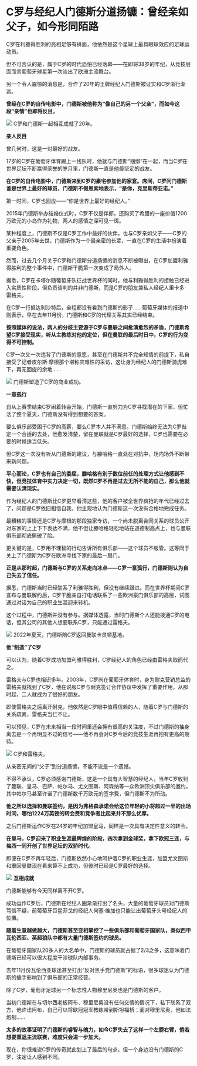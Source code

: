 # C罗与经纪人门德斯分道扬镳：曾经亲如父子，如今形同陌路

C罗在利雅得胜利的亮相足够有排面，他依然是这个星球上最具眼球效应的足球运动员。

但不可否认的是，属于C罗的时代恐怕已经落幕——在即将38岁的年纪，从竞技层面而言葡萄牙球星第一次淡出了欧洲主流舞台。

另一个令人震惊的消息是，合作了20年的王牌经纪人门德斯被证实和C罗渐行渐远。

**曾经在C罗的自传电影中，门德斯被他称为“像自己的另一个父亲”，而如今这段“亲情”也即将反目。**

![](https://inews.gtimg.com/newsapp_bt/0/15595242108/1000)
C罗和门德斯一起相互成就了20年。

**亲人反目**

曾几何时，这是一对最好的战友。

17岁的C罗在葡萄牙体育踢上一线队时，他就与门德斯“捆绑”在一起，而当C罗在世界足坛不断赢得荣誉的岁月里，门德斯一直是他最坚定的战友。

**在C罗的自传电影中，门德斯来到C罗的豪宅参加他的家宴。席间，C罗问门德斯谁是世界上最好的球员，门德斯不假思索地表示，“是你，克里斯蒂亚诺。”**

第一时间，C罗也回应——“你是世界上最好的经纪人。”

2015年门德斯举办结婚仪式时，C罗不仅是伴郎，还购买了希腊的一座价值1200万欧元的小岛作为礼物，两人的感情之深可见一斑。

某种程度上，门德斯不仅是C罗工作中最好的伙伴，也与C罗亲如父子——C罗的父亲于2005年去世，门德斯作为一个最亲密的长辈，一直在C罗的生活中扮演着重要角色。

然而，过去几个月关于C罗和门德斯分道扬镳的消息不断被曝出，在C罗加盟利雅得胜利的整个事件中，门德斯干脆第一次变成了局外人。

据悉，C罗在卡塔尔随葡萄牙队征战世界杯的同时，他与利雅得胜利的接触已经进入实质性阶段，但负责谈判的并非门德斯，而是C罗的朋友兼私人经纪人里卡多·雷格夫。

在C罗一行抵达利沙特后，全程都没有看到门德斯的影子……葡萄牙媒体的报道中则表示，早在去年11月份，门德斯和C罗的代理关系其实已经结束。

**按照媒体的说法，两人的分歧主要源于C罗与曼联之间愈演愈烈的矛盾，门德斯希望C罗接受现实，听从主教练对他的定位，但在曼联的最后时日中，C罗的行为变得不可控制。**

C罗一次又一次违背了门德斯的意愿，甚至在门德斯并不完全知情的前提下，私自接受了记者皮尔斯·摩根那个堪称灾难性的采访，这让身为经纪人的门德斯骑虎难下，再无回旋的余地……

![](https://inews.gtimg.com/newsapp_bt/0/15595242139/1000)
门德斯塑造了C罗的商业成功。

**一意孤行**

自从上赛季结束C罗闹着转会开始，门德斯一直努力为C罗寻找潜在的下家，但忙活了整个夏天，门德斯没有得到想要的答案。

要么俱乐部受困于C罗的高薪，要么C罗本人并不满意。门德斯始终无法为C罗敲定一个合适的去处，他愈发清楚，留在曼联就是C罗最好的选择，C罗也需要在必要的时候适当低头。

但C罗这一次没有听从门德斯的建议，与滕哈格一直处在对抗中，场内场外不断带来新问题。

**平心而论，C罗也有自己的委屈，滕哈格有别于数位前任的处理方式让他感到不快，但竞技体育中实力决定一切，既然C罗不再是过去无所不能的自己，那么他就需要认清现实。**

作为经纪人的门德斯比C罗更早看清这些，他的客户被全世界疯抢的年代已经过去了，问题是C罗依旧相信自我，他主观地认为门德斯这一次没有合格地完成任务。

最糟糕的事情还是C罗与摩根的那段独家专访，一个尚未脱离合同关系的球员公开对东家的上上下下表达不满，他不但让滕哈格轻松地站在道德制高点上，也与曼联俱乐部彻底撕破了脸。

更关键的是，C罗用不理智的行动告诉所有俱乐部——这个球员不服管。这等同于关上了门德斯为C罗在欧洲寻找下家的最后一扇门。

**正是从那时起，门德斯与C罗的关系走向冰点——C罗一意孤行，门德斯则认为自己失去了信任。**

据悉，门德斯当时已经联系了利雅得胜利，但没有继续跟进。而在世界杯期间C罗宣布与曼联解约后，C罗干脆亲自打电话联系了一些欧洲豪门俱乐部的高层，试图通过对话为自己的职业生涯迎来转机。

这个过程中，门德斯并没有参与。据媒体透露，当时门德斯个人还能拨通C罗的电话，但其公司的其他人想要联系C罗，只能通过雷格夫。

![](https://inews.gtimg.com/newsapp_bt/0/15595242151/1000)
2022年夏天，门德斯陪C罗返回曼联卡灵顿基地。

**他“制造”了C罗**

可以认为，随着C罗成功加盟利雅得胜利，C罗经纪人的角色已经由雷格夫取而代之。

雷格夫与C罗也相识多年。2003年，C罗尚在葡萄牙体育时，身为耐克营销总监的雷格夫就找到了C罗，他在说服C罗与耐克签订合作协议中发挥了重要作用，从那时起，二人就成为了很好的朋友。

即使雷格夫之后离开耐克，他依然是C罗眼中值得信赖的人，随着C罗与门德斯的关系疏离，雷格夫当仁不让。

可以预见，C罗在未来相当一段时间里还会拥有很高的关注度，不过门德斯的抽身离去是一个再明显不过的信号——他不再会对C罗今后的竞技生涯再抱有更高的期待。

![](https://inews.gtimg.com/newsapp_bt/0/15595242162/1000)
C罗和雷格夫。

从亲密无间的“父子”到分道扬镳，不能不说是一个遗憾。

不得不承认，C罗必须感谢门德斯，这是一个具有大智慧的经纪人，当年C罗收到了曼联、皇马、巴萨、帕尔马、尤文图斯、阿森纳等一众欧洲顶尖俱乐部的邀约，其中帕尔马甚至许诺了门德斯数千万欧元的签字费，但门德斯不为所动。

**他之所以选择和曼联签约，是因为弗格森承诺会给这位年轻的小将超过一半的出场时间，哪怕1224万英镑的转会费和竞争者比起来并不那么优厚。**

之后门德斯运作C罗在24岁的年纪加盟皇马，同样是一次具有决定性意义的转会。

**在皇马，C罗迎来了职业生涯最辉煌的阶段，四次拿到金球奖，拿下欧冠三连，与梅西一同开创了世界足坛的双骄时代。**

即便在C罗不再年轻后，门德斯依然小心地呵护着C罗的职业生涯，加盟尤文图斯和重回曼联现在看来算不上成功，但彼时已经是C罗最好的选择。

![](https://inews.gtimg.com/newsapp_bt/0/15595242166/1000)
**互相成就**

门德斯能够有今天同样离不开C罗。

成功运作C罗后，门德斯在经纪人圈渐渐打出了名头，大量的葡萄牙球员对门德斯笃信不疑，前葡萄牙巨星菲戈的经纪人何塞·维加也只能让出葡萄牙头号经纪人的位置。

**随着生意越做越大，门德斯甚至变相掌控了一些俱乐部和葡萄牙国家队，类似西甲瓦伦西亚、英超狼队中都有大量门德斯签约的球员。**

在葡萄牙国家队20多人的大名单中，门德斯的球员就占据了2/3之多，这意味着门德斯已经可以很大程度干涉球队内部事务。

去年11月份瓦伦西亚球迷甚至打出“反对黑手党门德斯”的标语，很多球迷认为门德斯的插手影响到了俱乐部的正常经营。

除了C罗，葡萄牙足球另一个标志性人物穆里尼奥也是门德斯的客户。

当初门德斯在与切尔西老板阿布、穆里尼奥没有任何交情的情况下，私下联系了双方，他许诺阿布，自己可以将欧冠冠军教练带到斯坦福桥；面对穆里尼奥，他如法炮制……

**太多的故事证明了门德斯的睿智与魄力，如今C罗失去了这样一个左膀右臂，倘若想要重返主流联赛，难度只会进一步加大。**

现在，你很难说C罗的传奇就此划上了最后的句点，但一个身边没有门德斯的C罗，注定让人感到不同。

